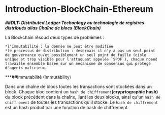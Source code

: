 # Introduction-BlockChain-Ethereum

***##DLT: Distributed Ledger Techonlogy ou technologie de registres distribués alias Chaîne de blocs (BlockChain)***

La Blockchain résoud deux types de problèmes : 

    *l'immutabilité : la donnée ne peut être modifiée
    *le processus de distribution : désormais il n'y à pas un seul point de gouvernance ou/et possiblement un seul point de faille (cible unique et trop visible pour l'attaquant appelée `SPOF`), chaque noeud travaille ensemble basée sur un mécanisme de consensus qui protège d'agents malicieux.

***##Immutabilité (Immutability)

Dans une chaîne de blocs toutes les transactions sont stockées dans un block. Chaque bloc contient un `hash de chiffrement`**(cryprtographic hash)** du block précédent dans la chaîne, liant les deux blocks, ainsi qu'un `hash de chiffrement` de toutes les transactions qu'il stocke.
Le `hash de chiffrement` est un hash produit par une fonction de hash de chiffrement.
